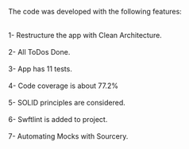 
The code was developed with the following features:

<br>1- Restructure the app with Clean Architecture.</br>
<br>2- All ToDos Done.</br>
<br>3- App has 11 tests.</br>
<br>4- Code coverage is about 77.2%</br>
<br>5- SOLID principles are considered.</br>
<br>6- Swftlint is added to project.</br>
<br>7- Automating Mocks with Sourcery.</br>
